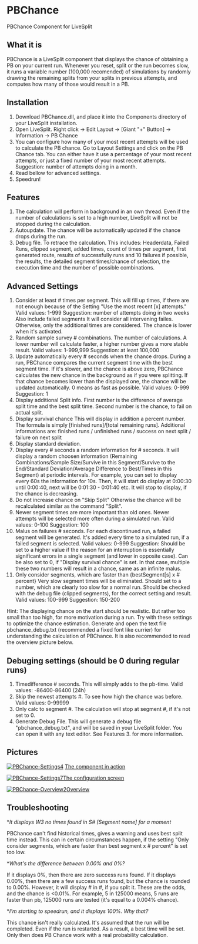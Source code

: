 # PBChance
PBChance Component for LiveSplit

## What it is

PBChance is a LiveSplit component that displays the chance of obtaining a PB on your current run. Whenever you reset, split or the run becomes slow, it runs a variable number (100,000 recomended) of simulations by randomly drawing the remaining splits from your splits in previous attempts, and computes how many of those would result in a PB.

## Installation

1. Download PBChance.dll, and place it into the Components directory of your LiveSplit installation.
2. Open LiveSplit. Right click -> Edit Layout -> [Giant "+" Button] -> Information -> PB Chance
3. You can configure how many of your most recent attempts will be used to calculate the PB chance. Go to Layout Settings and click on the PB Chance tab. You can either have it use a percentage of your most recent attempts, or just a fixed number of your most recent attempts. Suggestion: number of attempts doing in a month.
4. Read bellow for advanced settings.
5. Speedrun!

## Features

1. The calculation will perform in background in an own thread. Even if the number of calculations is set to a high number, LiveSplit will not be stopped during the calculation.
2. Autoupdate. The chance will be automatically updated if the chance drops during the run.
3. Debug file. To retrace the calculation. This includes: Headerdata, Failed Runs, clipped segment, added times, count of times per segment, first generated route, results of successfully runs and 10 failures if possible, the results, the detailed segment times/chance of selection, the execution time and the number of possible combinations.

## Advanced Settings

1. Consider at least # times per segment.
This will fill up times, if there are not enough because of the Setting "Use the most recent [x] attempts."
Valid values: 1-999 Suggestion: number of attempts doing in two weeks
Also include failed segments
It will consider all intervening failes. Otherwise, only the additional times are considered. The chance is lower when it's activated.
2. Random sample survey # combinations.
The number of calculations. A lower number will calculate faster, a higher number gives a more stable result.
Valid values: 1-999,999 Suggestion: at least 100,000
3. Update automatically every # seconds when the chance drops.
During a run, PBChance compares the current segment time with the best segment time. If it's slower, and the chance is above zero, PBChance calculates the new chance in the background as if you were splitting. If that chance becomes lower than the displayed one, the chance will be updated automatically. 0 means as fast as possible.
Valid values: 0-999 Suggestion: 1
4. Display additional Split info. First number is the difference of average split time and the best split time. Second number is the chance, to fail on actual split.
5. Display survival chance
This will display in addition a percent number. The formula is simply [finished runs]/[total remaining runs]. Additional informations are: finished runs / unfinished runs / success on next split / failure on next split
6. Display standard deviation.
7. Display every # seconds a random information for # seconds. It will display a random choosen information (Remaining Combinations/Sample Size/Survive in this Segment/Survive to the End/Standard Deviation/Average Difference to Best/Times in this Segment) at periodic intervals. For example, you can set to display every 60s the information for 10s. Then, it will start do display at 0:00:30 until 0:00:40, next will be 0:01:30 - 0:01:40 etc. It will stop to display, if the chance is decreasing.
8. Do not increase chance on "Skip Split"
Otherwise the chance will be recalculated similar as the command "Split".
9. Newer segment times are more important than old ones.
Newer attempts will be selected more often during a simulated run.
Valid values: 0-100 Suggestion: 100
10. Malus on failures # seconds.
For each discontinued run, a failed segment will be generated. It's added every time to a simulated run, if a failed segment is selected.
Valid values: 0-999 Suggestion: Should be set to a higher value if the reason for an interruption is essentially significant errors in a single segment (and lower in opposite case). Can be also set to 0, if "Display survival chance" is set. In that case, multiple these two numbers will result in a chance, same as an infinite malus.
11. Only consider segments, which are faster than {bestSegment[s] x # percent}
Very slow segment times will be eliminated. Should set to a number, which are clearly too slow for a normal run. Should be checked with the debug file (clipped segments), for the correct setting and result.
Valid values: 100-999 Suggestion: 150-200

Hint: The displaying chance on the start should be realistic. But rather too small than too high, for more motivation during a run. Try with these settings to optimize the chance estimation. Generate and open the text file pbchance_debug.txt (recommended a fixed font like currier) for understanding the calculation of PBChance. It is also recommended to read the overview picture below.

## Debuging settings (should be 0 during regular runs)

1. Timedifference # seconds.
This will simply adds to the pb-time.
Valid values: -86400-86400 (24h)
2. Skip the newest attempts #.
To see how high the chance was before.
Valid values: 0-99999
3. Only calc to segment #.
The calculation will stop at segment #, if it's not set to 0.
4. Generate Debug File.
This will generate a debug file "pbchance_debug.txt", and will be saved in your LiveSplit folder. You can open it with any text editor. See Features 3. for more information.

## Pictures

<a href="https://ibb.co/byjJzq"><img src="https://thumb.ibb.co/byjJzq/PBChance-Settings4.png" alt="PBChance-Settings4" border="0"></a>
[The component in action](https://ibb.co/byjJzq)

<a href="https://ibb.co/yPWNRQs"><img src="https://i.ibb.co/yPWNRQs/PBChance-Settings7.png" alt="PBChance-Settings7" border="0" /></a>[The configuration screen](https://ibb.co/yPWNRQs)

<a href="https://ibb.co/bBt2mF2"><img src="https://i.ibb.co/bBt2mF2/PBChance-Overview2.png" alt="PBChance-Overview2" border="0"></a>[Overview](https://ibb.co/bBt2mF2)
                                                                                                                                      
## Troubleshooting

**It displays W3 no times found in S# [Segment name] for a moment*

PBChance can't find historical times, gives a warning and uses best split time instead. This can in certain circumstances happen, if the setting "Only consider segments, which are faster than best segment x # percent" is set too low.

**What's the difference between 0.00% and 0%?*

If it displays 0%, then there are zero success runs found. If it displays 0.00%, then there are a few success runs found, but the chance is rounded to 0.00%. However, it will display # in #, if you split it. These are the odds, and the chance is <0.01%. For example, 5 in 125000 means, 5 runs are faster than pb, 125000 runs are tested (it's equal to a 0.004% chance).

**I'm starting to speedrun, and it displays 100%. Why that?*

This chance isn't really calculated. It's assumed that the run will be completed. Even if the run is restarted. As a result, a best time will be set. Only then does PB Chance work with a real probability calculation. 

